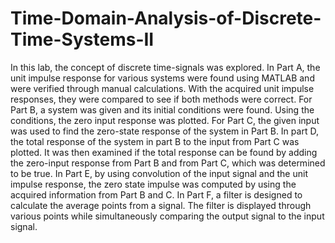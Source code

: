 # Time-Domain-Analysis-of-Discrete-Time-Systems-II
In this lab, the concept of discrete time-signals was explored. In Part A, the unit impulse response for various systems were found using MATLAB and were verified through manual calculations. With the acquired unit impulse responses, they were compared to see if both methods were correct. For Part B, a system was given and its initial conditions were found. Using the conditions, the zero input response was plotted. For Part C, the given input was used to find the zero-state response of the system in Part B. In part D, the total response of the system in part B to the input from Part C was plotted. It was then examined if the total response can be found by adding the zero-input response from Part B and from Part C, which was determined to be true. In Part E, by using convolution of the input signal and the unit impulse response, the zero state impulse was computed by using the acquired information from Part B and C.  In Part F, a filter is designed to calculate the average points from a signal. The filter is displayed through various points while simultaneously comparing the output signal to the input signal.
